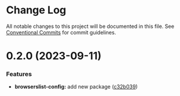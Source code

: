 # Change Log

All notable changes to this project will be documented in this file. See
[Conventional Commits](https://conventionalcommits.org) for commit guidelines.

# 0.2.0 (2023-09-11)

### Features

- **browserslist-config:** add new package
  ([c32b039](https://github.com/taiga-family/linters/commit/c32b039d2a667170bb99c9f5575227b8a5d51f5e))
